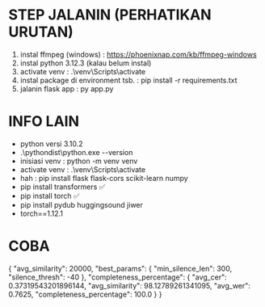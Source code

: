# STEP JALANIN (PERHATIKAN URUTAN)
1. instal ffmpeg (windows) : https://phoenixnap.com/kb/ffmpeg-windows
2. instal python 3.12.3 (kalau belum instal)
3. activate venv : .\venv\Scripts\activate
4. instal package di environment tsb. : pip install -r requirements.txt
5. jalanin flask app : py app.py

# INFO LAIN
- python versi 3.10.2
- .\pythondist\python.exe --version
- inisiasi venv : python -m venv venv
- activate venv : .\venv\Scripts\activate
- hah : pip install flask flask-cors scikit-learn numpy
- pip install transformers ✅
- pip install torch ✅
- pip install pydub huggingsound jiwer
- torch==1.12.1

# COBA
{
    "avg_similarity": 20000,
    "best_params": {
        "min_silence_len": 300,
        "silence_thresh": -40
    },
    "completeness_percentage": {
        "avg_cer": 0.37319543201896144,
        "avg_similarity": 98.12789261341095,
        "avg_wer": 0.7625,
        "completeness_percentage": 100.0
    }
}